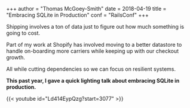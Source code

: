 +++
author = "Thomas McGoey-Smith"
date = 2018-04-19
title = "Embracing SQLite in Production"
conf = "RailsConf"
+++

Shipping involves a ton of data just to figure out how much something is going to cost.

Part of my work at Shopify has involved moving to a better datastore to handle on-boarding more carriers while keeping up with our checkout growth.

All while cutting dependencies so we can focus on resilient systems.

**This past year, I gave a quick lighting talk about embracing SQLite in production.**

<div class="mt4">
  {{< youtube id="Ld414EypQzg?start=3077" >}}
</div>